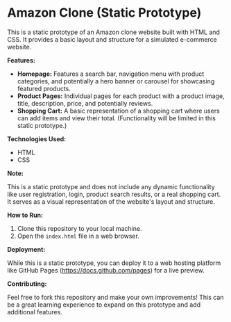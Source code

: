 # Amazon Clone (Static Prototype)

This is a static prototype of an Amazon clone website built with HTML and CSS. It provides a basic layout and structure for a simulated e-commerce website.

**Features:**

* **Homepage:** Features a search bar, navigation menu with product categories, and potentially a hero banner or carousel for showcasing featured products.
* **Product Pages:** Individual pages for each product with a product image, title, description, price, and potentially reviews.
* **Shopping Cart:** A basic representation of a shopping cart where users can add items and view their total. (Functionality will be limited in this static prototype.)

**Technologies Used:**

* HTML
* CSS

**Note:**

This is a static prototype and does not include any dynamic functionality like user registration, login, product search results, or a real shopping cart. It serves as a visual representation of the website's layout and structure.

**How to Run:**

1. Clone this repository to your local machine.
2. Open the `index.html` file in a web browser.

**Deployment:**

While this is a static prototype, you can deploy it to a web hosting platform like GitHub Pages (https://docs.github.com/pages) for a live preview.


**Contributing:**

Feel free to fork this repository and make your own improvements! This can be a great learning experience to expand on this prototype and add additional features.


